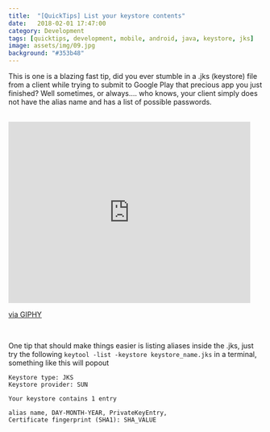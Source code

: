 ```yaml
---
title:  "[QuickTips] List your keystore contents"
date:   2018-02-01 17:47:00
category: Development
tags: [quicktips, development, mobile, android, java, keystore, jks]
image: assets/img/09.jpg
background: "#353b48"
---
```


This is one is a blazing fast tip, did you ever stumble in a .jks (keystore) file from a client while trying to submit to Google Play that precious app you just finished? Well sometimes, or always.... who knows, your client simply does not have the alias name and has a list of possible passwords.

<br/>

<iframe src="https://giphy.com/embed/3og0INyCmHlNylks9O" width="480" height="360" frameBorder="0" class="giphy-embed" allowFullScreen></iframe><p><a href="https://giphy.com/gifs/reactionseditor-classic-facepalm-3og0INyCmHlNylks9O">via GIPHY</a></p>

<br/>

One tip that should make things easier is listing aliases inside the .jks, just try the following `keytool -list -keystore keystore_name.jks` in a terminal, something like this will popout

```
Keystore type: JKS
Keystore provider: SUN

Your keystore contains 1 entry

alias name, DAY-MONTH-YEAR, PrivateKeyEntry,
Certificate fingerprint (SHA1): SHA_VALUE
```